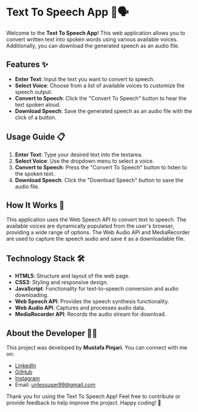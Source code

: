 # Text To Speech App 🎤🗣️

Welcome to the **Text To Speech App**! This web application allows you to convert written text into spoken words using various available voices. Additionally, you can download the generated speech as an audio file.

## Features ✨

- **Enter Text**: Input the text you want to convert to speech.
- **Select Voice**: Choose from a list of available voices to customize the speech output.
- **Convert to Speech**: Click the "Convert To Speech" button to hear the text spoken aloud.
- **Download Speech**: Save the generated speech as an audio file with the click of a button.

## Usage Guide 📋

1. **Enter Text**: Type your desired text into the textarea.
2. **Select Voice**: Use the dropdown menu to select a voice.
3. **Convert to Speech**: Press the "Convert To Speech" button to listen to the spoken text.
4. **Download Speech**: Click the "Download Speech" button to save the audio file.

## How It Works 🔧

This application uses the Web Speech API to convert text to speech. The available voices are dynamically populated from the user's browser, providing a wide range of options. The Web Audio API and MediaRecorder are used to capture the speech audio and save it as a downloadable file.

## Technology Stack 🛠️

- **HTML5**: Structure and layout of the web page.
- **CSS3**: Styling and responsive design.
- **JavaScript**: Functionality for text-to-speech conversion and audio downloading.
- **Web Speech API**: Provides the speech synthesis functionality.
- **Web Audio API**: Captures and processes audio data.
- **MediaRecorder API**: Records the audio stream for download.

## About the Developer 👨‍💻

This project was developed by **Mustafa Pinjari**. You can connect with me on:

- [LinkedIn](https://www.linkedin.com/in/mustafa-pinjari-287625256/)
- [GitHub](https://github.com/MustafaPinjari)
- [Instagram](https://www.instagram.com/its_ur_musuuu)
- Email: [unlessuser99@gmail.com](mailto:unlessuser99@gmail.com)

Thank you for using the Text To Speech App! Feel free to contribute or provide feedback to help improve the project. Happy coding! 🚀
